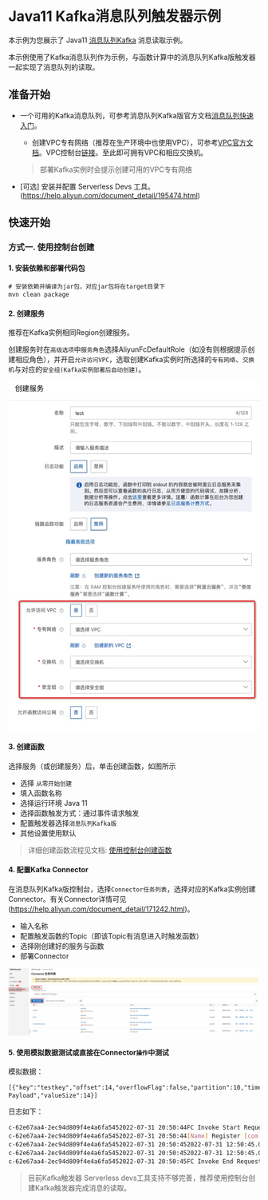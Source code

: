 # Java11 Kafka消息队列触发器示例

本示例为您展示了 Java11  [消息队列Kafka](https://help.aliyun.com/document_detail/68151.html?spm=5176.167616.J_5253785160.5.2dfe6feexRPqMj) 消息读取示例。

本示例使用了Kafka消息队列作为示例，与函数计算中的消息队列Kafka版触发器一起实现了消息队列的读取。



 ## 准备开始
 - 一个可用的Kafka消息队列，可参考消息队列Kafka版官方文档[消息队列快速入门](https://help.aliyun.com/document_detail/99949.html)。

   - 创建VPC专有网络（推荐在生产环境中也使用VPC），可参考[VPC官方文档](https://help.aliyun.com/document_detail/65398.htm?spm=a2c4g.11186623.0.0.61be4c9d4aGfpg#task-1012575)。VPC控制台[链接](https://vpcnext.console.aliyun.com/)。至此即可拥有VPC和相应交换机。

   > 部署Kafka实例时会提示创建可用的VPC专有网络

 - [可选] 安装并配置 Serverless Devs 工具。(https://help.aliyun.com/document_detail/195474.html)

 ## 快速开始

 ### 方式一. 使用控制台创建

#### 1. 安装依赖和部署代码包

```shell
# 安装依赖并编译为jar包，对应jar包将在target目录下
mvn clean package
```

 #### 2. 创建服务

推荐在Kafka实例相同Region创建服务。

创建服务时在`高级选项`中`服务角色`选择AliyunFcDefaultRole（如没有则根据提示创建相应角色），并开启`允许访问VPC`，选取创建Kafka实例时所选择的`专有网络`、`交换机`与对应的`安全组(Kafka实例部署后自动创建)`。

![CreateService.png](assets/CreateService.png)



 #### 3. 创建函数

 选择服务（或创建服务）后，单击创建函数，如图所示
 - 选择 `从零开始创建`
 - 填入函数名称
 - 选择运行环境 Java 11
 - 选择函数触发方式：通过事件请求触发
 - 配置触发器选择`消息队列Kafka版`
 - 其他设置使用默认

 > 详细创建函数流程见文档: [使用控制台创建函数](https://help.aliyun.com/document_detail/51783.html)

 #### 4. 配置Kafka Connector

在消息队列Kafka版控制台，选择`Connector任务列表`，选择对应的Kafka实例创建Connector。有关Connector详情可见(https://help.aliyun.com/document_detail/171242.html)。

- 输入名称
- 配置触发函数的Topic（即该Topic有消息进入时触发函数）
- 选择刚创建好的服务与函数
- 部署Connector

![Connector.png](assets/Connector.png)



 #### 5. **使用模拟数据测试**或直接在Connector`操作`中测试

 模拟数据：

```
[{"key":"testkey","offset":14,"overflowFlag":false,"partition":10,"timestamp":1659271844051,"topic":"HelloTopic","value":"Test Payload","valueSize":14}]
```

日志如下：

 ```bash
 c-62e67aa4-2ec94d809f4e4a6fa5452022-07-31 20:50:44FC Invoke Start RequestId: de2db9e9-f28c-4d45-aa71-549f43777693
 c-62e67aa4-2ec94d809f4e4a6fa5452022-07-31 20:50:44[Name] Register [com.aliyun.serverless.runtime.classloader.FunctionClassLoader@58372a00] as [com.aliyun.serverless.runtime.classloader.FunctionClassLoader@com.aliyun.serverless.runtime.classloader.FunctionClassLoader@/code/HelloFCJavaKafka-1.0-SNAPSHOT.jar]: hash [69452ada] (normal mode)
 c-62e67aa4-2ec94d809f4e4a6fa5452022-07-31 20:50:452022-07-31 12:50:45.071 [INFO] [de2db9e9-f28c-4d45-aa71-549f43777693] Kafka Topic: HelloTopic
 c-62e67aa4-2ec94d809f4e4a6fa5452022-07-31 20:50:452022-07-31 12:50:45.072 [INFO] [de2db9e9-f28c-4d45-aa71-549f43777693] Message Value: Test Payload
 c-62e67aa4-2ec94d809f4e4a6fa5452022-07-31 20:50:45FC Invoke End RequestId: de2db9e9-f28c-4d45-aa71-549f43777693
 ```



> 目前Kafka触发器 Serverless devs工具支持不够完善，推荐使用控制台创建Kafka触发器完成消息的读取。
